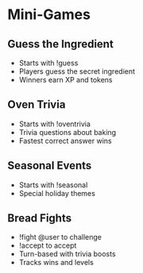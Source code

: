 # Mini-Games

## Guess the Ingredient
- Starts with !guess
- Players guess the secret ingredient
- Winners earn XP and tokens

## Oven Trivia
- Starts with !oventrivia
- Trivia questions about baking
- Fastest correct answer wins

## Seasonal Events
- Starts with !seasonal
- Special holiday themes

## Bread Fights
- !fight @user to challenge
- !accept to accept
- Turn-based with trivia boosts
- Tracks wins and levels